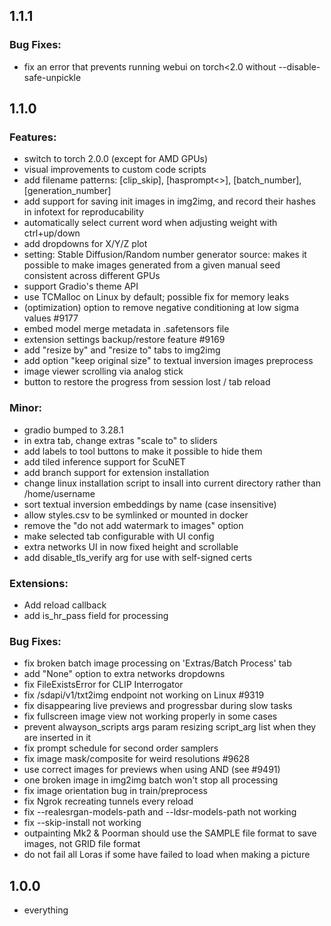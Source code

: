 ## 1.1.1
### Bug Fixes:
 * fix an error that prevents running webui on torch<2.0 without --disable-safe-unpickle

## 1.1.0
### Features:
 * switch to torch 2.0.0 (except for AMD GPUs)
 * visual improvements to custom code scripts
 * add filename patterns: [clip_skip], [hasprompt<>], [batch_number], [generation_number]
 * add support for saving init images in img2img, and record their hashes in infotext for reproducability
 * automatically select current word when adjusting weight with ctrl+up/down
 * add dropdowns for X/Y/Z plot
 * setting: Stable Diffusion/Random number generator source: makes it possible to make images generated from a given manual seed consistent across different GPUs
 * support Gradio's theme API
 * use TCMalloc on Linux by default; possible fix for memory leaks
 * (optimization) option to remove negative conditioning at low sigma values #9177
 * embed model merge metadata in .safetensors file
 * extension settings backup/restore feature #9169
 * add "resize by" and "resize to" tabs to img2img
 * add option "keep original size" to textual inversion images preprocess
 * image viewer scrolling via analog stick
 * button to restore the progress from session lost / tab reload

### Minor:
 * gradio bumped to 3.28.1
 * in extra tab, change extras "scale to" to sliders
 * add labels to tool buttons to make it possible to hide them
 * add tiled inference support for ScuNET
 * add branch support for extension installation
 * change linux installation script to insall into current directory rather than /home/username
 * sort textual inversion embeddings by name (case insensitive)
 * allow styles.csv to be symlinked or mounted in docker
 * remove the "do not add watermark to images" option
 * make selected tab configurable with UI config
 * extra networks UI in now fixed height and scrollable
 * add disable_tls_verify arg for use with self-signed certs

### Extensions:
 * Add reload callback
 * add is_hr_pass field for processing

### Bug Fixes:
 * fix broken batch image processing on 'Extras/Batch Process' tab
 * add "None" option to extra networks dropdowns
 * fix FileExistsError for CLIP Interrogator
 * fix /sdapi/v1/txt2img endpoint not working on Linux #9319
 * fix disappearing live previews and progressbar during slow tasks
 * fix fullscreen image view not working properly in some cases
 * prevent alwayson_scripts args param resizing script_arg list when they are inserted in it
 * fix prompt schedule for second order samplers
 * fix image mask/composite for weird resolutions #9628
 * use correct images for previews when using AND (see #9491)
 * one broken image in img2img batch won't stop all processing
 * fix image orientation bug in train/preprocess
 * fix Ngrok recreating tunnels every reload
 * fix --realesrgan-models-path and --ldsr-models-path not working
 * fix --skip-install not working
 * outpainting Mk2 & Poorman should use the SAMPLE file format to save images, not GRID file format
 * do not fail all Loras if some have failed to load when making a picture

## 1.0.0
  * everything
